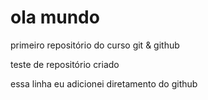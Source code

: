 # ola mundo
 primeiro repositório do curso git & github

 teste de repositório criado

 essa linha eu adicionei diretamento do github
